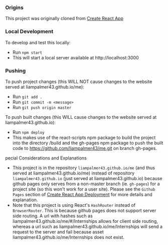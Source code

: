 ### Origins
This project was originally cloned from [Create React App](https://github.com/facebookincubator/create-react-app)

### Local Development
To develop and test this locally:
- Run ```npm start```
- This will start a local server available at http://localhost:3000

### Pushing
To push project changes (this WILL NOT cause changes to the website served at liampalmer43.github.io/me):
- Run ```git add .```
- Run ```git commit -m <message>```
- Run ```git push origin master```

To push built changes (this WILL cause changes to the website served at liampalmer43.github.io):
- Run ```npm deploy```
- This makes use of the react-scripts npm package to build the project into the directory /build and the gh-pages npm package to push the built code to https://github.com/liampalmer43/me.git on branch gh-pages.

pecial Considerations and Explanations
- This project is in the repository `liampalmer43.github.io/me` (and thus served at liampalmer43.github.io/me) instead of repository `liampalmer43.github.io` (just served at liampalmer43.github.io) because github pages only serves from a non-master branch (ie. `gh-pages`) for a project site (so this won't work for a user site). Please see the `Github Pages` section of [Create React App Deployment](https://github.com/facebookincubator/create-react-app/blob/master/packages/react-scripts/template/README.md#deployment) for more details and explanation.
- Note that this project is using React's `HashRouter` instead of `BrowserRouter`. This is because github pages does not support server side routing. A url with hashes such as liampalmer43.github.io/me/#/Internships allows for client side routing, whereas a url such as liampalmer43.github.io/me/Internships will send a request to the server and fail because asset liampalmer43.github.io/me/Internships does not exist.

